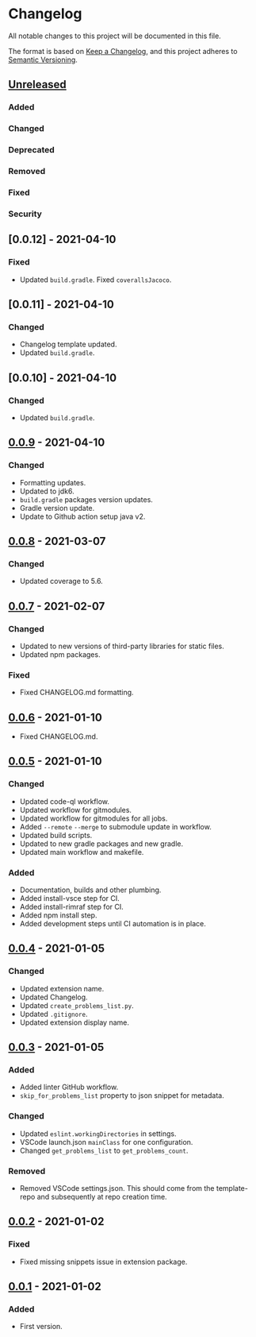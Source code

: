 # Changelog

All notable changes to this project will be documented in this file.

The format is based on [Keep a Changelog][Keep a Changelog], and this project adheres to [Semantic Versioning][Semantic Versioning].

## [Unreleased]

### Added

### Changed

### Deprecated

### Removed

### Fixed

### Security

## [0.0.12] - 2021-04-10

### Fixed

- Updated `build.gradle`. Fixed `coverallsJacoco`.

## [0.0.11] - 2021-04-10

### Changed

- Changelog template updated.
- Updated `build.gradle`.

## [0.0.10] - 2021-04-10

### Changed

- Updated `build.gradle`.

## [0.0.9] - 2021-04-10

### Changed

- Formatting updates.
- Updated to jdk6.
- `build.gradle` packages version updates.
- Gradle version update.
- Update to Github action setup java v2.

## [0.0.8] - 2021-03-07

### Changed

- Updated coverage to 5.6.

## [0.0.7] - 2021-02-07

### Changed

- Updated to new versions of third-party libraries for static files.
- Updated npm packages.

### Fixed

- Fixed CHANGELOG.md formatting.

## [0.0.6] - 2021-01-10

- Fixed CHANGELOG.md.

## [0.0.5] - 2021-01-10

### Changed

- Updated code-ql workflow.
- Updated workflow for gitmodules.
- Updated workflow for gitmodules for all jobs.
- Added `--remote` `--merge` to submodule update in workflow.
- Updated build scripts.
- Updated to new gradle packages and new gradle.
- Updated main workflow and makefile.

### Added

- Documentation, builds and other plumbing.
- Added install-vsce step for CI.
- Added install-rimraf step for CI.
- Added npm install step.
- Added development steps until CI automation is in place.

## [0.0.4] - 2021-01-05

### Changed

- Updated extension name.
- Updated Changelog.
- Updated `create_problems_list.py`.
- Updated `.gitignore`.
- Updated extension display name.

## [0.0.3] - 2021-01-05

### Added

- Added linter GitHub workflow.
- `skip_for_problems_list` property to json snippet for metadata.

### Changed

- Updated `eslint.workingDirectories` in settings.
- VSCode launch.json `mainClass` for one configuration.
- Changed `get_problems_list` to `get_problems_count`.

### Removed

- Removed VSCode settings.json. This should come from the template-repo and subsequently at repo creation time.

## [0.0.2] - 2021-01-02

### Fixed

- Fixed missing snippets issue in extension package.

## [0.0.1] - 2021-01-02

### Added

- First version.

<!-- Links -->
[Keep a Changelog]: https://keepachangelog.com/
[Semantic Versioning]: https://semver.org/

<!-- Versions -->
[Unreleased]: https://github.com/computer-science-engineering/vscode-cse-framework/compare/v0.0.11..HEAD
[0.0.9]: https://github.com/computer-science-engineering/vscode-cse-framework/compare/v0.0.10..v0.0.11
[0.0.9]: https://github.com/computer-science-engineering/vscode-cse-framework/compare/v0.0.9..v0.0.10
[0.0.9]: https://github.com/computer-science-engineering/vscode-cse-framework/compare/v0.0.8..v0.0.9
[0.0.8]: https://github.com/computer-science-engineering/vscode-cse-framework/compare/v0.0.7..v0.0.8
[0.0.7]: https://github.com/computer-science-engineering/vscode-cse-framework/compare/v0.0.6..v0.0.7
[0.0.6]: https://github.com/computer-science-engineering/vscode-cse-framework/compare/v0.0.5..v0.0.6
[0.0.5]: https://github.com/computer-science-engineering/vscode-cse-framework/compare/v0.0.4..v0.0.5
[0.0.4]: https://github.com/computer-science-engineering/vscode-cse-framework/compare/v0.0.3..v0.0.4
[0.0.3]: https://github.com/computer-science-engineering/vscode-cse-framework/compare/v0.0.1..v0.0.3
[0.0.2]: https://github.com/computer-science-engineering/vscode-cse-framework/compare/v0.0.1..v0.0.2
[0.0.1]: https://github.com/computer-science-engineering/vscode-cse-framework/releases/tag/v0.0.1

